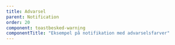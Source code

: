 ```yaml
---
title: Advarsel
parent: Notification
order: 20
component: toastbesked-warning
componentTitle: "Eksempel på notifikation med advarselsfarver"
---
```

